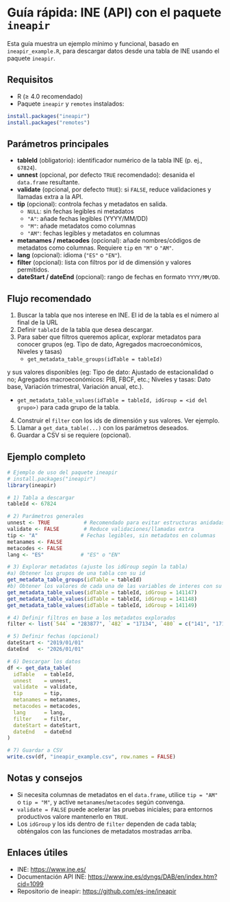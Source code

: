 # Guía rápida: INE (API) con el paquete `ineapir`
Esta guía muestra un ejemplo mínimo y funcional, basado en `ineapir_example.R`, para descargar datos desde una tabla de INE usando el paquete `ineapir`.

## Requisitos
- R (≥ 4.0 recomendado)
- Paquete `ineapir` y `remotes` instalados:

```r
install.packages("ineapir")
install.packages("remotes")
```

## Parámetros principales
- **tableId** (obligatorio): identificador numérico de la tabla INE (p. ej., `67824`).
- **unnest** (opcional, por defecto `TRUE` recomendado): desanida el `data.frame` resultante.
- **validate** (opcional, por defecto `TRUE`): si `FALSE`, reduce validaciones y llamadas extra a la API.
- **tip** (opcional): controla fechas y metadatos en salida.
  - `NULL`: sin fechas legibles ni metadatos
  - `"A"`: añade fechas legibles (YYYY/MM/DD)
  - `"M"`: añade metadatos como columnas
  - `"AM"`: fechas legibles y metadatos en columnas
- **metanames / metacodes** (opcional): añade nombres/códigos de metadatos como columnas. Requiere `tip` en `"M"` o `"AM"`.
- **lang** (opcional): idioma (`"ES"` o `"EN"`).
- **filter** (opcional): lista con filtros por id de dimensión y valores permitidos.
- **dateStart / dateEnd** (opcional): rango de fechas en formato `YYYY/MM/DD`.

## Flujo recomendado
1. Buscar la tabla que nos interese en INE. El id de la tabla es el número al final de la URL
2. Definir `tableId` de la tabla que desea descargar.
3. Para saber que filtros queremos aplicar, explorar metadatos para conocer grupos (eg. Tipo de dato, Agregados macroeconómicos, Niveles y tasas) 
   - `get_metadata_table_groups(idTable = tableId)`

y sus valores disponibles (eg: Tipo de dato: Ajustado de estacionalidad o no; Agregados macroeconómicos: PIB, FBCF, etc.; Niveles y tasas:  Dato base, Variación trimestral, Variación anual, etc.).

  - `get_metadata_table_values(idTable = tableId, idGroup = <id del grupo>)` para cada grupo de la tabla.
4. Construir el `filter` con los ids de dimensión y sus valores. Ver ejemplo.
5. Llamar a `get_data_table(...)` con los parámetros deseados.
6. Guardar a CSV si se requiere (opcional).

## Ejemplo completo
```r
# Ejemplo de uso del paquete ineapir
# install.packages("ineapir")
library(ineapir)

# 1) Tabla a descargar
tableId <- 67824

# 2) Parámetros generales
unnest <- TRUE           # Recomendado para evitar estructuras anidadas
validate <- FALSE        # Reduce validaciones/llamadas extra
tip <- "A"              # Fechas legibles, sin metadatos en columnas
metanames <- FALSE
metacodes <- FALSE
lang <- "ES"            # "ES" o "EN"

# 3) Explorar metadatos (ajuste los idGroup según la tabla)
#a) Obtener los grupos de una tabla con su id
get_metadata_table_groups(idTable = tableId)
#b) Obtener los valores de cada una de las variables de interes con su id
get_metadata_table_values(idTable = tableId, idGroup = 141147)
get_metadata_table_values(idTable = tableId, idGroup = 141148)
get_metadata_table_values(idTable = tableId, idGroup = 141149)

# 4) Definir filtros en base a los metadatos explorados
filter <- list(`544` = "283877", `482` = "17134", `480` = c("141", "17132"), `3` = "72")

# 5) Definir fechas (opcional)
dateStart <- "2019/01/01"
dateEnd   <- "2026/01/01"

# 6) Descargar los datos
df <- get_data_table(
  idTable   = tableId,
  unnest    = unnest,
  validate  = validate,
  tip       = tip,
  metanames = metanames,
  metacodes = metacodes,
  lang      = lang,
  filter    = filter,
  dateStart = dateStart,
  dateEnd   = dateEnd
)

# 7) Guardar a CSV
write.csv(df, "ineapir_example.csv", row.names = FALSE)
```

## Notas y consejos
- Si necesita columnas de metadatos en el `data.frame`, utilice `tip = "AM"` o `tip = "M"`, y active `metanames`/`metacodes` según convenga.
- `validate = FALSE` puede acelerar las pruebas iniciales; para entornos productivos valore mantenerlo en `TRUE`.
- Los `idGroup` y los ids dentro de `filter` dependen de cada tabla; obténgalos con las funciones de metadatos mostradas arriba.

## Enlaces útiles
- INE: https://www.ine.es/
- Documentación API INE: https://www.ine.es/dyngs/DAB/en/index.htm?cid=1099
- Repositorio de ineapir: https://github.com/es-ine/ineapir
